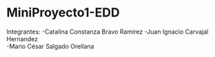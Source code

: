 # MiniProyecto1-EDD
Integrantes:
        -Catalina Constanza Bravo Ramirez 
        -Juan Ignacio Carvajal Hernandez  
        -Mario César Salgado Orellana  
